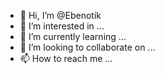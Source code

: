 - 👋 Hi, I’m @Ebenotik
- 👀 I’m interested in ...
- 🌱 I’m currently learning ...
- 💞️ I’m looking to collaborate on ...
- 📫 How to reach me ...

<!---
Ebenotik/Ebenotik is a ✨ special ✨ repository because its `README.md` (this file) appears on your GitHub profile.
You can click the Preview link to take a look at your changes.
--->
